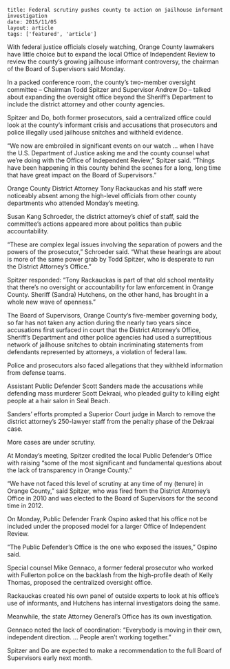 ```
title: Federal scrutiny pushes county to action on jailhouse informant investigation
date: 2015/11/05
layout: article
tags: ['featured', 'article']
```

With federal justice officials closely watching, Orange County lawmakers have little choice but to expand the local Office of Independent Review to review the county’s growing jailhouse informant controversy, the chairman of the Board of Supervisors said Monday.

In a packed conference room, the county’s two-member oversight committee – Chairman Todd Spitzer and Supervisor Andrew Do – talked about expanding the oversight office beyond the Sheriff’s Department to include the district attorney and other county agencies.

Spitzer and Do, both former prosecutors, said a centralized office could look at the county’s informant crisis and accusations that prosecutors and police illegally used jailhouse snitches and withheld evidence.

“We now are embroiled in significant events on our watch ... when I have the U.S. Department of Justice asking me and the county counsel what we’re doing with the Office of Independent Review,” Spitzer said. “Things have been happening in this county behind the scenes for a long, long time that have great impact on the Board of Supervisors.”

Orange County District Attorney Tony Rackauckas and his staff were noticeably absent among the high-level officials from other county departments who attended Monday’s meeting.

Susan Kang Schroeder, the district attorney’s chief of staff, said the committee’s actions appeared more about politics than public accountability.

“These are complex legal issues involving the separation of powers and the powers of the prosecutor,” Schroeder said. “What these hearings are about is more of the same power grab by Todd Spitzer, who is desperate to run the District Attorney’s Office.”

Spitzer responded: “Tony Rackauckas is part of that old school mentality that there’s no oversight or accountability for law enforcement in Orange County. Sheriff (Sandra) Hutchens, on the other hand, has brought in a whole new wave of openness.”

The Board of Supervisors, Orange County’s five-member governing body, so far has not taken any action during the nearly two years since accusations first surfaced in court that the District Attorney’s Office, Sheriff’s Department and other police agencies had used a surreptitious network of jailhouse snitches to obtain incriminating statements from defendants represented by attorneys, a violation of federal law.

Police and prosecutors also faced allegations that they withheld information from defense teams.

Assistant Public Defender Scott Sanders made the accusations while defending mass murderer Scott Dekraai, who pleaded guilty to killing eight people at a hair salon in Seal Beach.

Sanders’ efforts prompted a Superior Court judge in March to remove the district attorney’s 250-lawyer staff from the penalty phase of the Dekraai case.

More cases are under scrutiny.

At Monday’s meeting, Spitzer credited the local Public Defender’s Office with raising “some of the most significant and fundamental questions about the lack of transparency in Orange County.”

“We have not faced this level of scrutiny at any time of my (tenure) in Orange County,” said Spitzer, who was fired from the District Attorney’s Office in 2010 and was elected to the Board of Supervisors for the second time in 2012.

On Monday, Public Defender Frank Ospino asked that his office not be included under the proposed model for a larger Office of Independent Review.

“The Public Defender’s Office is the one who exposed the issues,” Ospino said.

Special counsel Mike Gennaco, a former federal prosecutor who worked with Fullerton police on the backlash from the high-profile death of Kelly Thomas, proposed the centralized oversight office.

Rackauckas created his own panel of outside experts to look at his office’s use of informants, and Hutchens has internal investigators doing the same.

Meanwhile, the state Attorney General’s Office has its own investigation.

Gennaco noted the lack of coordination: “Everybody is moving in their own, independent direction. ... People aren’t working together.”

Spitzer and Do are expected to make a recommendation to the full Board of Supervisors early next month.